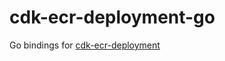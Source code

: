 # cdk-ecr-deployment-go

Go bindings for [cdk-ecr-deployment](https://github.com/cdklabs/cdk-ecr-deployment-go)

